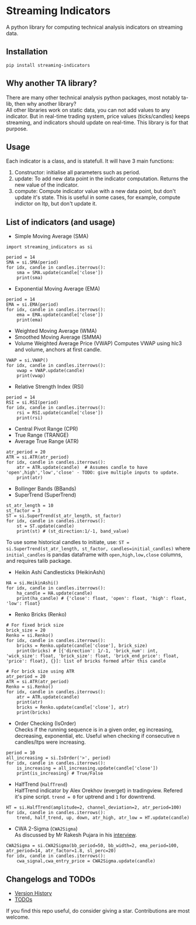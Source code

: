 # Streaming Indicators 

A python library for computing technical analysis indicators on streaming data.

## Installation
```
pip install streaming-indicators
```
## Why another TA library?
There are many other technical analysis python packages, most notably ta-lib, then why another library?  
All other libraries work on static data, you can not add values to any indicator. But in real-time trading system, price values (ticks/candles) keeps streaming, and indicators should update on real-time. This library is for that purpose.

## Usage
Each indicator is a class, and is statefull. It will have 3 main functions:
1. Constructor: initialise all parameters such as period.
2. update: To add new data point in the indicator computation. Returns the new value of the indicator.
3. compute: Compute indicator value with a new data point, but don't update it's state. This is useful in some cases, for example, compute indictor on ltp, but don't update it.

## List of indicators (and usage)
- Simple Moving Average (SMA)  
```
import streaming_indicators as si

period = 14
SMA = si.SMA(period)
for idx, candle in candles.iterrows():
    sma = SMA.update(candle['close'])
    print(sma)
```
- Exponential Moving Average (EMA)  
```
period = 14
EMA = si.EMA(period)
for idx, candle in candles.iterrows():
    ema = EMA.update(candle['close'])
    print(ema)
```
- Weighted Moving Average (WMA)  
- Smoothed Moving Average (SMMA)  
- Volume Weighted Average Price (VWAP)
Computes VWAP using hlc3 and volume, anchors at first candle.
```
VWAP = si.VWAP()
for idx, candle in candles.iterrows():
    vwap = VWAP.update(candle)
    print(vwap)
```
- Relative Strength Index (RSI)  
```
period = 14
RSI = si.RSI(period)
for idx, candle in candles.iterrows():
    rsi = RSI.update(candle['close'])
    print(rsi)
```
- Central Pivot Range (CPR)  
- True Range (TRANGE)  
- Average True Range (ATR)  
```
atr_period = 20
ATR = si.ATR(atr_period)
for idx, candle in candles.iterrows():
    atr = ATR.update(candle)  # Assumes candle to have 'open',high','low','close' - TODO: give multiple inputs to update.
    print(atr)
```
- Bollinger Bands (BBands)  
- SuperTrend (SuperTrend)   
```
st_atr_length = 10
st_factor = 3
ST = si.SuperTrend(st_atr_length, st_factor)
for idx, candle in candles.iterrows():
    st = ST.update(candle)
    print(st) # (st_direction:1/-1, band_value)
```
To use some historical candles to initiate, use: `ST = si.SuperTrend(st_atr_length, st_factor, candles=initial_candles)` where `initial_candles` is pandas dataframe with `open,high,low,close` columns, and requires talib package.
- Heikin Ashi Candlesticks (HeikinAshi)  
```
HA = si.HeikinAshi()
for idx, candle in candles.iterrows():
    ha_candle = HA.update(candle)
    print(ha_candle) # {'close': float, 'open': float, 'high': float, 'low': float}
```
- Renko Bricks (Renko)  
```
# For fixed brick size
brick_size = 20
Renko = si.Renko()
for idx, candle in candles.iterrows():
    bricks = Renko.update(candle['close'], brick_size)
    print(bricks) # [{'direction': 1/-1, 'brick_num': int, 'wick_size': float, 'brick_size': float, 'brick_end_price': float, 'price': float}, {}]: list of bricks formed after this candle
```
```
# For brick size using ATR
atr_period = 20
ATR = si.ATR(atr_period)
Renko = si.Renko()
for idx, candle in candles.iterrows():
    atr = ATR.update(candle)
    print(atr)
    bricks = Renko.update(candle['close'], atr)
    print(bricks)
```
- Order Checking (IsOrder)  
Checks if the running sequence is in a given order, eg increasing, decreasing, exponential, etc. Useful when checking if consecutive n candles/ltps were increasing.
```
period = 10
all_increasing = si.IsOrder('>', period)
for idx, candle in candles.iterrows():
    is_increasing = all_increasing.update(candle['close'])
    print(is_increasing) # True/False
```
- HalfTrend (`HalfTrend`)  
HalfTrend indicator by Alex Orekhov (everget) in tradingview. Refered it's pine script. `trend = 0` for uptrend and `1` for downtrend.
```
HT = si.HalfTrend(amplitude=2, channel_deviation=2, atr_period=100)
for idx, candle in candles.iterrows():
    trend, half_trend, up, down, atr_high, atr_low = HT.update(candle)
```
- CWA 2-Sigma (`CWA2Sigma`)  
As discussed by Mr Rakesh Pujara in his [interview](https://www.youtube.com/watch?v=tSlfPgaWIu4).
```
CWA2Sigma = si.CWA2Sigma(bb_period=50, bb_width=2, ema_period=100, atr_period=14, atr_factor=1.8, sl_perc=20)
for idx, candle in candles.iterrows():
    cwa_signal,cwa_entry_price = CWA2Sigma.update(candle)
```

## Changelogs and TODOs
- [Version History](version_history.md)
- [TODOs](TODO.md)

If you find this repo useful, do consider giving a star. Contributions are most welcome.